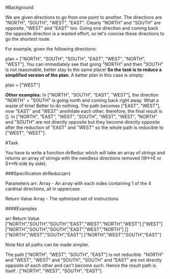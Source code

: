 #Background

We are given directions to go from one point to another. The directions are "NORTH", "SOUTH", "WEST", "EAST". Clearly "NORTH" and "SOUTH" are opposite, "WEST" and "EAST" too. Going one direction and coming back the opposite direction is a wasted effort, so let's concise these directions to go the shortest route.

For example, given the following directions:

plan = ["NORTH", "SOUTH", "SOUTH", "EAST", "WEST", "NORTH", "WEST"]. You can immediately see that going "NORTH" and then "SOUTH" is not reasonable, better stay to the same place! **So the task is to reduce a simplified version of the plan.** A better plan in this case is simply:

plan = ["WEST"]

**Other examples:** In ["NORTH", "SOUTH", "EAST", "WEST"], the direction "NORTH" + "SOUTH" is going north and coming back right away. What a waste of time! Better to do nothing. The path becomes ["EAST", "WEST"], now "EAST" and "WEST" annihilate each other, therefore, the final result is []. In ["NORTH", "EAST", "WEST", "SOUTH", "WEST", "WEST", "NORTH" and "SOUTH" are not directly opposite but they become directly opposite after the reduction of "EAST" and "WEST" so the whole path is reducible to ["WEST", "WEST"].

#Task

You have to write a function dirReduc which will take an array of strings and returns an array of strings with the needless directions removed (W<->E or S<->N side by side).

###Specification dirReduc(arr)

Parameters arr: Array - An array with each index containing 1 of the 4 cardinal directions, all in uppercase

Return Value Array - The optimized set of instructions

####Examples

arr Return Value ["NORTH","SOUTH","SOUTH","EAST","WEST","NORTH","WEST"] ["WEST"] ["NORTH","SOUTH","SOUTH","EAST","WEST","NORTH"] [] ["NORTH","WEST","SOUTH","EAST"] ["NORTH","WEST","SOUTH","EAST"]

Note Not all paths can be made simpler.

The path ["NORTH", "WEST", "SOUTH", "EAST"] is not reducible. "NORTH" and "WEST", "WEST" and "SOUTH", "SOUTH" and "EAST" are not directly opposite of each other and can't become such. Hence the result path is itself : ["NORTH", "WEST", "SOUTH", "EAST"].
